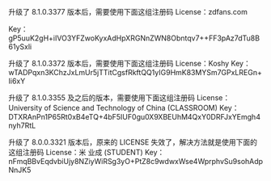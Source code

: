 升级了 8.1.0.3377 版本后，需要使用下面这组注册码
License：zdfans.com

Key：gP5uuK2gH+iIVO3YFZwoKyxAdHpXRGNnZWN8Obntqv7++FF3pAz7dTu8B61ySxli

 

 

升级了 8.1.0.3372 版本后，需要使用下面这组注册码
License：Koshy
Key：wTADPqxn3KChzJxLmUr5jTTitCgsfRkftQQ1yIG9HmK83MYSm7GPxLREGn+Ii6xY

 

 

升级了 8.1.0.3355 及之后的版本，需要使用下面这组注册码
License：University of Science and Technology of China (CLASSROOM)
Key：DTXRAnPn1P65Rt0xB4eTQ+4bF5IUF0gu0X9XBEUhM4QxY0DRFJxYEmgh4nyh7RtL

 

 

升级了 8.0.0.3321 版本后，原来的 LICENSE 失效了，解决方法就是使用下面的这组注册码
License：米 业成 (STUDENT)
Key：nFmqBBvEqdvbiUjy8NZiyWiRSg3yO+PtZ8c9wdwxWse4WprphvSu9sohAdpNnJK5